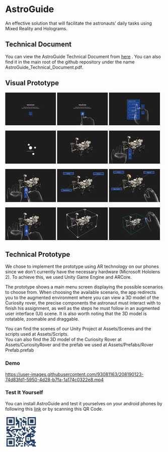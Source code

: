 
# AstroGuide

An effective solution that will facilitate the astronauts’ daily tasks using Mixed Reality and Holograms.





## Technical Document
You can view the AstroGuide Technical Document from
[here](https://www.canva.com/design/DAFU1J371Sk/Itj__OyrahI5S0eiyINmFQ/view?utm_content=DAFU1J371Sk&utm_campaign=designshare&utm_medium=link2&utm_source=sharebutton)
.
You can also find it in the main root of the github repository under the name AstroGuide_Technical_Document.pdf.


## Visual Prototype

<p float="left">
  <img src="./Visual prototype /0.png" width="32%" />
  <img src="./Visual prototype /1.png" width="32%" />
  <img src="./Visual prototype /2.png" width="32%" />
</p>
<p float="left">
  <img src="./Visual prototype /3.png" width="32%" />
  <img src="./Visual prototype /4.png" width="32%" />
  <img src="./Visual prototype /5.png" width="32%" />
</p>
<p float="left">
  <img src="./Visual prototype /6.png" width="32%" />
  <img src="./Visual prototype /7.png" width="32%" />
  <img src="./Visual prototype /8.png" width="32%" />
</p>
<p float="left">
  <img src="./Visual prototype /11.png" width="32%" />
  <img src="./Visual prototype /12.png" width="32%" />
  <img src="./Visual prototype /13.png" width="32%" />
</p>

## Technical Prototype
We chose to implement the prototype using AR technology on our phones since we don't currently have the necessary hardware (Microsoft Hololens 2). To achieve this, we used Unity Game Engine and ARCore.

The prototype shows a main menu screen displaying the possible scenarios to choose from. When choosing the available scenario, the app redirects you to the augmented environment where you can view a 3D model of the Curiosity rover, the precise components the astronaut must interact with to finish his assignment, as well as the steps he must follow in an augmented user interface (UI) scene. It is also worth noting that the 3D model is rotatable, zoomable and draggable.

You can find the scenes of our Unity Project at Assets/Scenes and the scripts used at Assets/Scripts.  
You can also find the 3D model of the Curiosity Rover at Assets/CuriosityRover and the prefab we used at Assets/Prefabs/Rover Prefab.prefab

### Demo


https://user-images.githubusercontent.com/93081163/208190123-74d83fd1-5950-4d28-b7fa-1a174c0322e8.mp4



### Test It Yourself

You can install AstroGuide and test it yourselves on your android phones by following this [link](https://www.mediafire.com/file/ur1m9rtt5ueumho/astroguide.apk/file) or by scanning this QR Code.
<p float="center">
<img src="./AstroGuide.png" width="20%"/>
</p>
